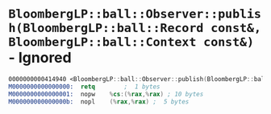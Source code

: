 # `BloombergLP::ball::Observer::publish(BloombergLP::ball::Record const&, BloombergLP::ball::Context const&)` - Ignored

```nasm
0000000000414940 <BloombergLP::ball::Observer::publish(BloombergLP::ball::Record const&, BloombergLP::ball::Context const&)>:
M0000000000000000:	retq		;  1 bytes
M0000000000000001:	nopw	%cs:(%rax,%rax)	; 10 bytes
M000000000000000b:	nopl	(%rax,%rax)	;  5 bytes
```
